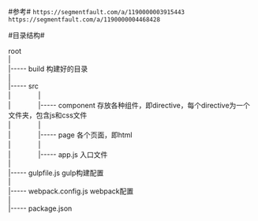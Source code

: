 #参考#
`https://segmentfault.com/a/1190000003915443`  
`https://segmentfault.com/a/1190000004468428`

#目录结构#

root  
  |  
  |----- build 构建好的目录  
  |  
  |----- src  
  |　　　　|  
  |　　　　|----- component 存放各种组件，即directive，每个directive为一个文件夹，包含js和css文件  
  |　　　　|  
  |　　　　|----- page 各个页面，即html  
  |　　　　|  
  |　　　　|----- app.js 入口文件  
  |  
  |----- gulpfile.js gulp构建配置  
  |  
  |----- webpack.config.js webpack配置  
  |  
  |----- package.json  
